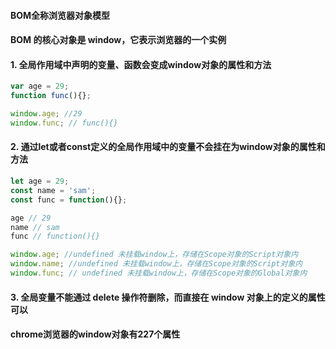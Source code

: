 #### BOM全称浏览器对象模型


#### BOM 的核心对象是 window，它表示浏览器的一个实例

#### 1. 全局作用域中声明的变量、函数会变成window对象的属性和方法
```javascript
var age = 29;
function func(){};

window.age; //29
window.func; // func(){}

```

#### 2. 通过let或者const定义的全局作用域中的变量不会挂在为window对象的属性和方法
```javascript
let age = 29;
const name = 'sam';
const func = function(){};

age // 29
name // sam
func // function(){}

window.age; //undefined 未挂载window上，存储在Scope对象的Script对象内
window.name; //undefined 未挂载window上，存储在Scope对象的Script对象内
window.func; // undefined 未挂载window上，存储在Scope对象的Global对象内

```

#### 3. 全局变量不能通过 delete 操作符删除，而直接在 window 对象上的定义的属性可以



#### chrome浏览器的window对象有227个属性


